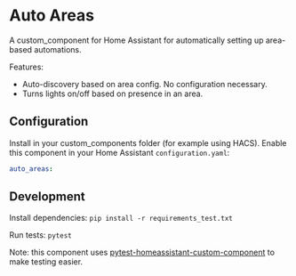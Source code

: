 # Auto Areas

A custom_component for Home Assistant for automatically setting up area-based automations.

Features:

- Auto-discovery based on area config. No configuration necessary.
- Turns lights on/off based on presence in an area.

## Configuration

Install in your custom_components folder (for example using HACS). Enable this component in your Home Assistant `configuration.yaml`:

```yaml
auto_areas:
```

## Development

Install dependencies:
`pip install -r requirements_test.txt`

Run tests:
`pytest`

Note: this component uses [pytest-homeassistant-custom-component](https://github.com/MatthewFlamm/pytest-homeassistant-custom-component) to make testing easier.
